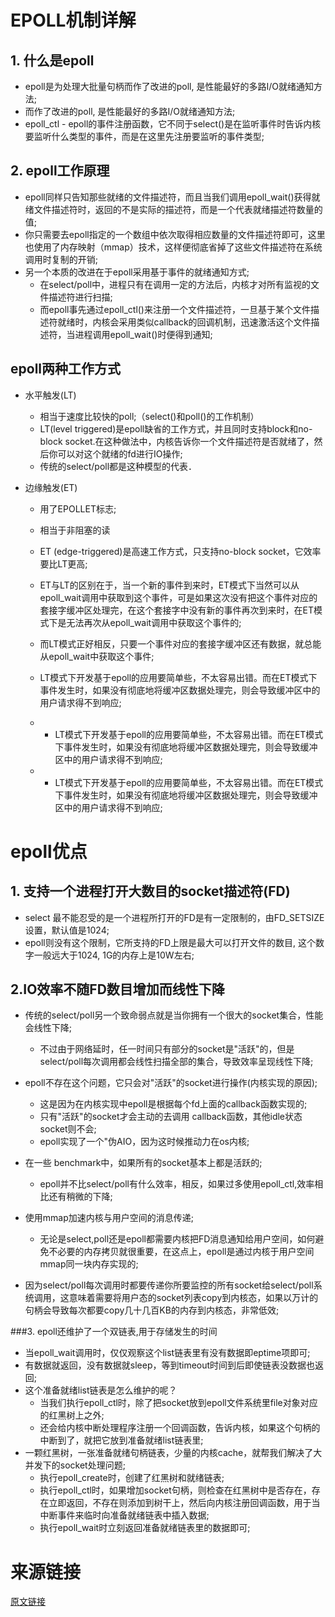 # EPOLL机制详解

## 1. 什么是epoll

 - epoll是为处理大批量句柄而作了改进的poll, 是性能最好的多路I/O就绪通知方法;
 - 而作了改进的poll, 是性能最好的多路I/O就绪通知方法;
 - epoll_ctl - epoll的事件注册函数，它不同于select()是在监听事件时告诉内核要监听什么类型的事件，而是在这里先注册要监听的事件类型;

## 2. epoll工作原理

- epoll同样只告知那些就绪的文件描述符，而且当我们调用epoll_wait()获得就绪文件描述符时，返回的不是实际的描述符，而是一个代表就绪描述符数量的值;
- 你只需要去epoll指定的一个数组中依次取得相应数量的文件描述符即可，这里也使用了内存映射（mmap）技术，这样便彻底省掉了这些文件描述符在系统调用时复制的开销;
- 另一个本质的改进在于epoll采用基于事件的就绪通知方式;
  - 在select/poll中，进程只有在调用一定的方法后，内核才对所有监视的文件描述符进行扫描;
  - 而epoll事先通过epoll_ctl()来注册一个文件描述符，一旦基于某个文件描述符就绪时，内核会采用类似callback的回调机制，迅速激活这个文件描述符，当进程调用epoll_wait()时便得到通知;

## epoll两种工作方式

- 水平触发(LT)

  - 相当于速度比较快的poll;（select()和poll()的工作机制）
  - LT(level triggered)是epoll缺省的工作方式，并且同时支持block和no-block socket.在这种做法中，内核告诉你一个文件描述符是否就绪了，然后你可以对这个就绪的fd进行IO操作;
  - 传统的select/poll都是这种模型的代表．

- 边缘触发(ET)

  - 用了EPOLLET标志;
  - 相当于非阻塞的读
  - ET (edge-triggered)是高速工作方式，只支持no-block socket，它效率要比LT更高;
  - ET与LT的区别在于，当一个新的事件到来时，ET模式下当然可以从epoll_wait调用中获取到这个事件，可是如果这次没有把这个事件对应的套接字缓冲区处理完，在这个套接字中没有新的事件再次到来时，在ET模式下是无法再次从epoll_wait调用中获取这个事件的;
  - 而LT模式正好相反，只要一个事件对应的套接字缓冲区还有数据，就总能从epoll_wait中获取这个事件;

  - LT模式下开发基于epoll的应用要简单些，不太容易出错。而在ET模式下事件发生时，如果没有彻底地将缓冲区数据处理完，则会导致缓冲区中的用户请求得不到响应;
  - - LT模式下开发基于epoll的应用要简单些，不太容易出错。而在ET模式下事件发生时，如果没有彻底地将缓冲区数据处理完，则会导致缓冲区中的用户请求得不到响应;
  - - LT模式下开发基于epoll的应用要简单些，不太容易出错。而在ET模式下事件发生时，如果没有彻底地将缓冲区数据处理完，则会导致缓冲区中的用户请求得不到响应;

# epoll优点

## 1. 支持一个进程打开大数目的socket描述符(FD)

- select 最不能忍受的是一个进程所打开的FD是有一定限制的，由FD_SETSIZE设置，默认值是1024;
- epoll则没有这个限制，它所支持的FD上限是最大可以打开文件的数目, 这个数字一般远大于1024, 1G的内存上是10W左右;

## 2.IO效率不随FD数目增加而线性下降

- 传统的select/poll另一个致命弱点就是当你拥有一个很大的socket集合，性能会线性下降;

  - 不过由于网络延时，任一时间只有部分的socket是"活跃"的，但是select/poll每次调用都会线性扫描全部的集合，导致效率呈现线性下降;

- epoll不存在这个问题，它只会对"活跃"的socket进行操作(内核实现的原因);

  - 这是因为在内核实现中epoll是根据每个fd上面的callback函数实现的;
  - 只有"活跃"的socket才会主动的去调用 callback函数，其他idle状态socket则不会;
  - epoll实现了一个"伪AIO，因为这时候推动力在os内核;

- 在一些 benchmark中，如果所有的socket基本上都是活跃的;

  - epoll并不比select/poll有什么效率，相反，如果过多使用epoll_ctl,效率相比还有稍微的下降;

- 使用mmap加速内核与用户空间的消息传递;

  - 无论是select,poll还是epoll都需要内核把FD消息通知给用户空间，如何避免不必要的内存拷贝就很重要，在这点上，epoll是通过内核于用户空间mmap同一块内存实现的;

- 因为select/poll每次调用时都要传递你所要监控的所有socket给select/poll系统调用，这意味着需要将用户态的socket列表copy到内核态，如果以万计的句柄会导致每次都要copy几十几百KB的内存到内核态，非常低效;


###3. epoll还维护了一个双链表,用于存储发生的时间

- 当epoll_wait调用时，仅仅观察这个list链表里有没有数据即eptime项即可;
- 有数据就返回，没有数据就sleep，等到timeout时间到后即使链表没数据也返回;
- 这个准备就绪list链表是怎么维护的呢？
  - 当我们执行epoll_ctl时，除了把socket放到epoll文件系统里file对象对应的红黑树上之外;
  - 还会给内核中断处理程序注册一个回调函数，告诉内核，如果这个句柄的中断到了，就把它放到准备就绪list链表里;
- 一颗红黑树，一张准备就绪句柄链表，少量的内核cache，就帮我们解决了大并发下的socket处理问题;
  - 执行epoll_create时，创建了红黑树和就绪链表;
  - 执行epoll_ctl时，如果增加socket句柄，则检查在红黑树中是否存在，存在立即返回，不存在则添加到树干上，然后向内核注册回调函数，用于当中断事件来临时向准备就绪链表中插入数据;
  - 执行epoll_wait时立刻返回准备就绪链表里的数据即可;

# 来源链接

[原文链接](https://www.cnblogs.com/longjiang-uestc/p/9605283.html)

